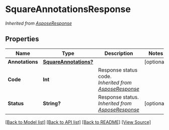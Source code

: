 # SquareAnnotationsResponse


*Inherited from [AsposeResponse](AsposeResponse.md)*
## Properties
Name | Type | Description | Notes
------------ | ------------- | ------------- | -------------
**Annotations** | [**SquareAnnotations?**](SquareAnnotations.md) |  | [optional]
**Code** | **Int** | Response status code.<br />*Inherited from [AsposeResponse](AsposeResponse.md)* | 
**Status** | **String?** | Response status.<br />*Inherited from [AsposeResponse](AsposeResponse.md)* | [optional]

[[Back to Model list]](../README.md#documentation-for-models) [[Back to API list]](../README.md#documentation-for-api-endpoints) [[Back to README]](../README.md) [[View Source]](../AsposePdfCloud/Models/SquareAnnotationsResponse.swift)

